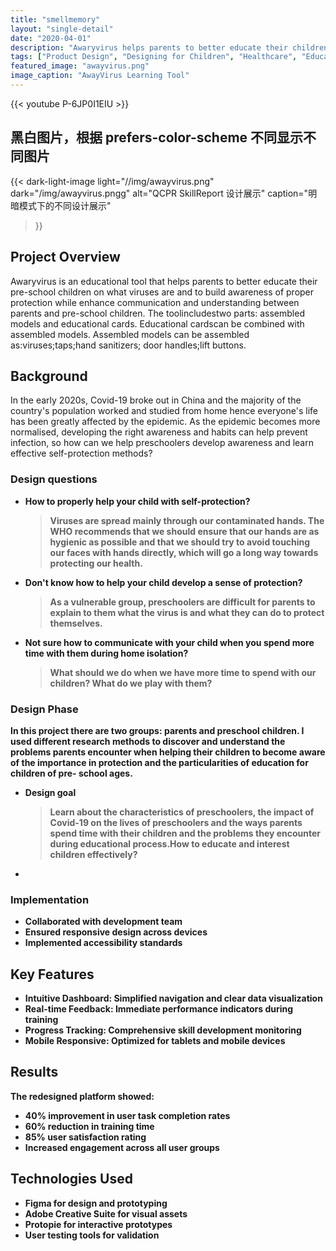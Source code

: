 ```yaml
---
title: "smellmemory"
layout: "single-detail"
date: "2020-04-01"
description: "Awaryvirus helps parents to better educate their children on what viruses are and to build awareness of proper protection."
tags: ["Product Design", "Designing for Children", "Healthcare", "Educational Tool"]
featured_image: "awayvirus.png"
image_caption: "AwayVirus Learning Tool"
---
```


{{< youtube P-6JP0I1EIU >}}


## 黑白图片，根据 prefers-color-scheme 不同显示不同图片

{{<
dark-light-image
light="//img/awayvirus.png"
dark="/img/awayvirus.pngg"
alt="QCPR SkillReport 设计展示"
caption="明暗模式下的不同设计展示" 
>}}


## Project Overview
Awaryvirus is an educational tool that helps parents to better educate their pre-school children on what viruses are and to build awareness of proper protection while enhance communication and understanding between parents and pre-school children. The toolincludestwo parts: assembled models and educational cards. Educational cardscan be combined with assembled models. Assembled models can be assembled as:viruses;taps;hand sanitizers; door handles;lift buttons.

## Background
In the early 2020s, Covid-19 broke out in China and the majority of the country's population worked and studied from home hence everyone's life has been greatly affected by the epidemic. As the epidemic becomes more normalised, developing the right awareness and habits can help prevent infection, so how can we help preschoolers develop awareness and learn effective self-protection methods?

### Design questions
-  <strong><span style="orange"> How to properly help your child with self-protection?
    > Viruses are spread mainly through our contaminated hands. The WHO recommends that we should ensure that our hands are as hygienic as possible and that we should try to avoid touching our faces with hands directly, which will go a long way towards protecting our health.
- Don't know how to help your child develop a sense of protection?
    > As a vulnerable group, preschoolers are difficult for parents to explain to them what the virus is and what they can do to protect themselves.
- Not sure how to communicate with your child when you spend more time with them during home isolation?
    > What should we do when we have more time to spend with our children? What do we play with them?

### Design Phase
In this project there are two groups: parents and preschool children. I used different research methods to discover and understand the problems parents encounter when helping their children to become aware of the importance in protection and the particularities of education for children of pre- school ages. 
- Design goal 
    > Learn about the characteristics of preschoolers, the impact of Covid-19 on the lives of preschoolers and the ways parents spend time with their children and the problems they encounter during educational process.How to educate and interest children effectively?
- 

### Implementation
- Collaborated with development team
- Ensured responsive design across devices
- Implemented accessibility standards

## Key Features

- **Intuitive Dashboard**: Simplified navigation and clear data visualization
- **Real-time Feedback**: Immediate performance indicators during training
- **Progress Tracking**: Comprehensive skill development monitoring
- **Mobile Responsive**: Optimized for tablets and mobile devices

## Results

The redesigned platform showed:
- 40% improvement in user task completion rates
- 60% reduction in training time
- 85% user satisfaction rating
- Increased engagement across all user groups

## Technologies Used

- Figma for design and prototyping
- Adobe Creative Suite for visual assets
- Protopie for interactive prototypes
- User testing tools for validation
